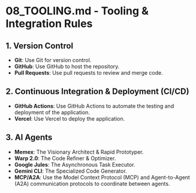 # 08_TOOLING.md - Tooling & Integration Rules

## 1. Version Control
- **Git**: Use Git for version control.
- **GitHub**: Use GitHub to host the repository.
- **Pull Requests**: Use pull requests to review and merge code.

## 2. Continuous Integration & Deployment (CI/CD)
- **GitHub Actions**: Use GitHub Actions to automate the testing and deployment of the application.
- **Vercel**: Use Vercel to deploy the application.

## 3. AI Agents
- **Memex**: The Visionary Architect & Rapid Prototyper.
- **Warp 2.0**: The Code Refiner & Optimizer.
- **Google Jules**: The Asynchronous Task Executor.
- **Gemini CLI**: The Specialized Code Generator.
- **MCP/A2A**: Use the Model Context Protocol (MCP) and Agent-to-Agent (A2A) communication protocols to coordinate between agents.
